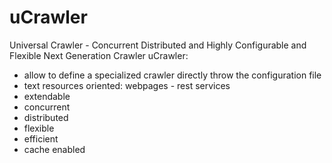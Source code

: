 # uCrawler
Universal Crawler - Concurrent Distributed and Highly Configurable and Flexible Next Generation Crawler
uCrawler:
* allow to define a specialized crawler directly throw the configuration file
* text resources oriented: webpages - rest services
* extendable
* concurrent
* distributed
* flexible
* efficient
* cache enabled
